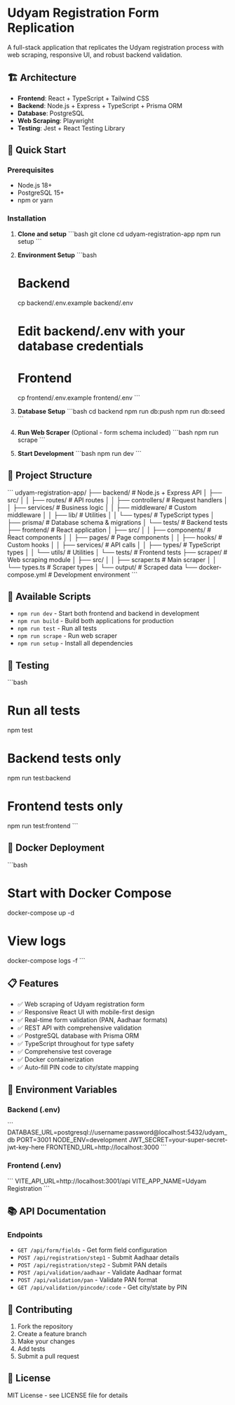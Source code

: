 # Udyam Registration Form Replication

A full-stack application that replicates the Udyam registration process with web scraping, responsive UI, and robust backend validation.

## 🏗️ Architecture

- **Frontend**: React + TypeScript + Tailwind CSS
- **Backend**: Node.js + Express + TypeScript + Prisma ORM
- **Database**: PostgreSQL
- **Web Scraping**: Playwright
- **Testing**: Jest + React Testing Library

## 🚀 Quick Start

### Prerequisites
- Node.js 18+
- PostgreSQL 15+
- npm or yarn

### Installation

1. **Clone and setup**
   \`\`\`bash
   git clone <repository-url>
   cd udyam-registration-app
   npm run setup
   \`\`\`

2. **Environment Setup**
   \`\`\`bash
   # Backend
   cp backend/.env.example backend/.env
   # Edit backend/.env with your database credentials
   
   # Frontend
   cp frontend/.env.example frontend/.env
   \`\`\`

3. **Database Setup**
   \`\`\`bash
   cd backend
   npm run db:push
   npm run db:seed
   \`\`\`

4. **Run Web Scraper** (Optional - form schema included)
   \`\`\`bash
   npm run scrape
   \`\`\`

5. **Start Development**
   \`\`\`bash
   npm run dev
   \`\`\`

## 📁 Project Structure

\`\`\`
udyam-registration-app/
├── backend/                 # Node.js + Express API
│   ├── src/
│   │   ├── routes/         # API routes
│   │   ├── controllers/    # Request handlers
│   │   ├── services/       # Business logic
│   │   ├── middleware/     # Custom middleware
│   │   ├── lib/           # Utilities
│   │   └── types/         # TypeScript types
│   ├── prisma/            # Database schema & migrations
│   └── tests/             # Backend tests
├── frontend/               # React application
│   ├── src/
│   │   ├── components/    # React components
│   │   ├── pages/         # Page components
│   │   ├── hooks/         # Custom hooks
│   │   ├── services/      # API calls
│   │   ├── types/         # TypeScript types
│   │   └── utils/         # Utilities
│   └── tests/             # Frontend tests
├── scraper/               # Web scraping module
│   ├── src/
│   │   ├── scraper.ts     # Main scraper
│   │   └── types.ts       # Scraper types
│   └── output/            # Scraped data
└── docker-compose.yml     # Development environment
\`\`\`

## 🔧 Available Scripts

- `npm run dev` - Start both frontend and backend in development
- `npm run build` - Build both applications for production
- `npm run test` - Run all tests
- `npm run scrape` - Run web scraper
- `npm run setup` - Install all dependencies

## 🧪 Testing

\`\`\`bash
# Run all tests
npm test

# Backend tests only
npm run test:backend

# Frontend tests only
npm run test:frontend
\`\`\`

## 🐳 Docker Deployment

\`\`\`bash
# Start with Docker Compose
docker-compose up -d

# View logs
docker-compose logs -f
\`\`\`

## 📋 Features

- ✅ Web scraping of Udyam registration form
- ✅ Responsive React UI with mobile-first design
- ✅ Real-time form validation (PAN, Aadhaar formats)
- ✅ REST API with comprehensive validation
- ✅ PostgreSQL database with Prisma ORM
- ✅ TypeScript throughout for type safety
- ✅ Comprehensive test coverage
- ✅ Docker containerization
- ✅ Auto-fill PIN code to city/state mapping

## 🔐 Environment Variables

### Backend (.env)
\`\`\`
DATABASE_URL=postgresql://username:password@localhost:5432/udyam_db
PORT=3001
NODE_ENV=development
JWT_SECRET=your-super-secret-jwt-key-here
FRONTEND_URL=http://localhost:3000
\`\`\`

### Frontend (.env)
\`\`\`
VITE_API_URL=http://localhost:3001/api
VITE_APP_NAME=Udyam Registration
\`\`\`

## 📚 API Documentation

### Endpoints

- `GET /api/form/fields` - Get form field configuration
- `POST /api/registration/step1` - Submit Aadhaar details
- `POST /api/registration/step2` - Submit PAN details
- `POST /api/validation/aadhaar` - Validate Aadhaar format
- `POST /api/validation/pan` - Validate PAN format
- `GET /api/validation/pincode/:code` - Get city/state by PIN

## 🤝 Contributing

1. Fork the repository
2. Create a feature branch
3. Make your changes
4. Add tests
5. Submit a pull request

## 📄 License

MIT License - see LICENSE file for details
